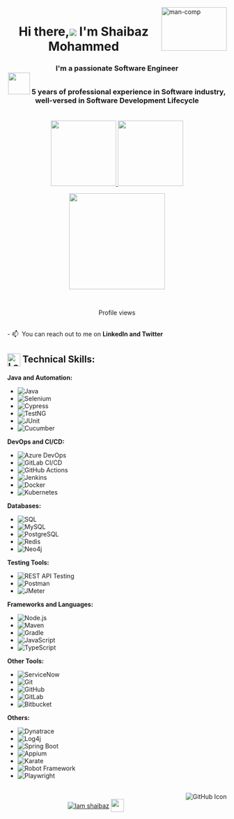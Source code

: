 <img align="right"  height="100" width="150" src="https://miro.medium.com/max/1360/1*IRGHmiGsa16stedQvIaZfw.gif" alt="man-comp" border="0" />
<h1 align="center">Hi there,<img src="https://img.icons8.com/color/48/000000/man-raising-hand-icon.png"/> I'm Shaibaz Mohammed</h1>
<h3 align="center">I'm a passionate Software Engineer󠀠<br>
<img src="https://img.icons8.com/external-becris-flat-becris/64/000000/external-technology-literary-genres-becris-flat-becris.png" height="50" width="50"/> 󠀠󠀠5 years of professional experience in Software industry, well-versed in Software Development Lifecycle 
  <br>
  <br>
<!--   Open for new opportunities -->
</h3>
<p align="center">
<a href="https://github.com/Iamshaibaz">
  <img height="150em" src="https://github-readme-stats-eight-theta.vercel.app/api?username=Iamshaibaz&show_icons=true&theme=algolia&include_all_commits=true&count_private=true&hide_border=true"/> 
 <img height="150em" src="https://github-readme-stats-eight-theta.vercel.app/api/top-langs/?username=Iamshaibaz&layout=compact&langs_count=8&theme=algolia&hide_border=true"/>
</a>
</p>

<p align="center">
 <img height="220em" src="http://github-readme-streak-stats.herokuapp.com?user=Iamshaibaz&theme=algolia&hide_border=true"/> 
</p>
 <br>
     </p>

 
 <p align="center">
     Profile views
  </br>
        <img  src="https://profile-counter.glitch.me/Iamshaibaz/count.svg" alt="">
<br><br></p>
<p>
  - 📫 󠀠󠀠 You can reach out to me on <b>LinkedIn and Twitter</b>
</p>

##  <div><img src="https://raw.githubusercontent.com/Tarikul-Islam-Anik/Animated-Fluent-Emojis/master/Emojis/Objects/Laptop.png" width="30px" align="center" alt="Laptop Emoji" /> Technical Skills:</div>



**Java and Automation:**
- ![Java](https://img.shields.io/badge/Java-007396?style=flat&logo=java&logoColor=white)
- ![Selenium](https://img.shields.io/badge/Selenium-43B02A?style=flat&logo=selenium&logoColor=white)
- ![Cypress](https://img.shields.io/badge/Cypress-17202C?style=flat&logo=cypress&logoColor=white)
- ![TestNG](https://img.shields.io/badge/TestNG-FF6C37?style=flat&logo=testng&logoColor=white)
- ![JUnit](https://img.shields.io/badge/JUnit-25A162?style=flat&logo=junit5&logoColor=white)
- ![Cucumber](https://img.shields.io/badge/Cucumber-23D96C?style=flat&logo=cucumber&logoColor=white)

**DevOps and CI/CD:**
- ![Azure DevOps](https://img.shields.io/badge/Azure_DevOps-0078D7?style=flat&logo=azure-devops&logoColor=white)
- ![GitLab CI/CD](https://img.shields.io/badge/GitLab_CI-CD-3776AB?style=flat&logo=gitlab&logoColor=white)
- ![GitHub Actions](https://img.shields.io/badge/GitHub_Actions-2088FF?style=flat&logo=github-actions&logoColor=white)
- ![Jenkins](https://img.shields.io/badge/Jenkins-D24939?style=flat&logo=jenkins&logoColor=white)
- ![Docker](https://img.shields.io/badge/Docker-2496ED?style=flat&logo=docker&logoColor=white)
- ![Kubernetes](https://img.shields.io/badge/Kubernetes-326CE5?style=flat&logo=kubernetes&logoColor=white)

**Databases:**
- ![SQL](https://img.shields.io/badge/SQL-4479A1?style=flat&logo=postgresql&logoColor=white)
- ![MySQL](https://img.shields.io/badge/MySQL-4479A1?style=flat&logo=mysql&logoColor=white)
- ![PostgreSQL](https://img.shields.io/badge/PostgreSQL-4169E1?style=flat&logo=postgresql&logoColor=white)
- ![Redis](https://img.shields.io/badge/Redis-DC382D?style=flat&logo=redis&logoColor=white)
- ![Neo4j](https://img.shields.io/badge/Neo4j-008CC1?style=flat&logo=neo4j&logoColor=white)

**Testing Tools:**
- ![REST API Testing](https://img.shields.io/badge/REST%20API%20Testing-02569B?style=flat&logo=api&logoColor=white)
- ![Postman](https://img.shields.io/badge/Postman-FF6C37?style=flat&logo=postman&logoColor=white)
- ![JMeter](https://img.shields.io/badge/JMeter-D22128?style=flat&logo=apache-jmeter&logoColor=white)

**Frameworks and Languages:**
- ![Node.js](https://img.shields.io/badge/Node.js-339933?style=flat&logo=nodedotjs&logoColor=white)
- ![Maven](https://img.shields.io/badge/Maven-C71A36?style=flat&logo=apachemaven&logoColor=white)
- ![Gradle](https://img.shields.io/badge/Gradle-23C100?style=flat&logo=gradle&logoColor=white)
- ![JavaScript](https://img.shields.io/badge/JavaScript-F7DF1E?style=flat&logo=javascript&logoColor=black)
- ![TypeScript](https://img.shields.io/badge/TypeScript-007ACC?style=flat&logo=typescript&logoColor=white)

**Other Tools:**
- ![ServiceNow](https://img.shields.io/badge/ServiceNow-0C4B5B?style=flat&logo=servicenow&logoColor=white)
- ![Git](https://img.shields.io/badge/Git-F05032?style=flat&logo=git&logoColor=white) 
- ![GitHub](https://img.shields.io/badge/GitHub-2088FF?style=flat&logo=github&logoColor=white) 
- ![GitLab](https://img.shields.io/badge/GitLab-3776AB?style=flat&logo=gitlab&logoColor=white) 
- ![Bitbucket](https://img.shields.io/badge/Bitbucket-0052CC?style=flat&logo=bitbucket&logoColor=white)

**Others:**
- ![Dynatrace](https://img.shields.io/badge/Dynatrace-1496FF?style=flat&logo=dynatrace&logoColor=white)
- ![Log4j](https://img.shields.io/badge/Log4j-FF3621?style=flat&logo=apache&logoColor=white)
- ![Spring Boot](https://img.shields.io/badge/Spring%20Boot-6DB33F?style=flat&logo=spring-boot&logoColor=white)
- ![Appium](https://img.shields.io/badge/Appium-41BDF5?style=flat&logo=appium&logoColor=white)
- ![Karate](https://img.shields.io/badge/Karate-6DB33F?style=flat&logo=karate&logoColor=white)
- ![Robot Framework](https://img.shields.io/badge/Robot%20Framework-000000?style=flat&logo=robotframework&logoColor=white)
- ![Playwright](https://img.shields.io/badge/Playwright-2C76D2?style=flat&logo=playwright&logoColor=white)


<br/>

<a href="https://github.com/Iamshaibaz" target="_blank">
  <img align="right" src="https://img.icons8.com/material-outlined/24/ffffff/github.png" alt="GitHub Icon">
</a>


<p align="center">
<a href="https://www.linkedin.com/in/iamshaibaz/" target="blank"><img align="center" src="https://img.shields.io/badge/-Shaibaz-blue?style=flat-square&logo=Linkedin&logoColor=white&link=https://www.linkedin.com/in/iamshaibaz/" alt="Iam shaibaz" /></a>
<a href="https://twitter.com/ShaibazIam" target="blank"><img align="center" src="https://img.icons8.com/nolan/64/twitter.png" alt="" height="30" width="30" /></a>


</p>
